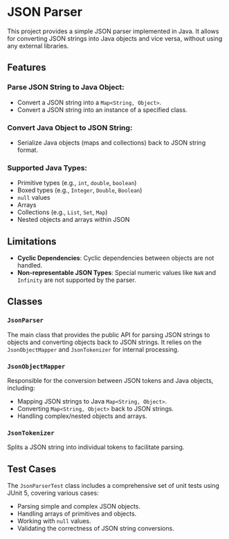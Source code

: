 
# JSON Parser

This project provides a simple JSON parser implemented in Java. It allows for converting JSON strings into Java objects and vice versa, without using any external libraries.

## Features

### Parse JSON String to Java Object:
- Convert a JSON string into a `Map<String, Object>`.
- Convert a JSON string into an instance of a specified class.

### Convert Java Object to JSON String:
- Serialize Java objects (maps and collections) back to JSON string format.

### Supported Java Types:
- Primitive types (e.g., `int`, `double`, `boolean`)
- Boxed types (e.g., `Integer`, `Double`, `Boolean`)
- `null` values
- Arrays
- Collections (e.g., `List`, `Set`, `Map`)
- Nested objects and arrays within JSON

## Limitations
- **Cyclic Dependencies**: Cyclic dependencies between objects are not handled.
- **Non-representable JSON Types**: Special numeric values like `NaN` and `Infinity` are not supported by the parser.

## Classes

### `JsonParser`
The main class that provides the public API for parsing JSON strings to objects and converting objects back to JSON strings. It relies on the `JsonObjectMapper` and `JsonTokenizer` for internal processing.

### `JsonObjectMapper`
Responsible for the conversion between JSON tokens and Java objects, including:
- Mapping JSON strings to Java `Map<String, Object>`.
- Converting `Map<String, Object>` back to JSON strings.
- Handling complex/nested objects and arrays.

### `JsonTokenizer`
Splits a JSON string into individual tokens to facilitate parsing.

## Test Cases

The `JsonParserTest` class includes a comprehensive set of unit tests using JUnit 5, covering various cases:

- Parsing simple and complex JSON objects.
- Handling arrays of primitives and objects.
- Working with `null` values.
- Validating the correctness of JSON string conversions.

